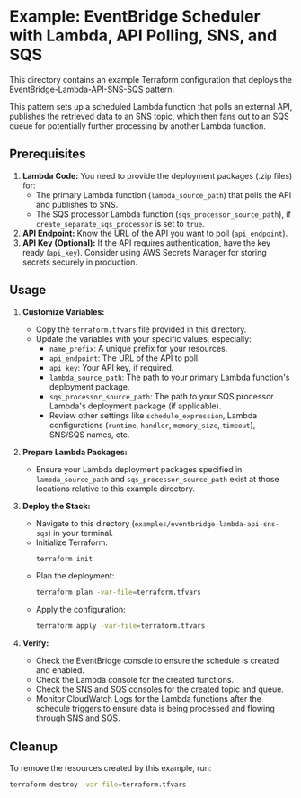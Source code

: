 # Example: EventBridge Scheduler with Lambda, API Polling, SNS, and SQS

This directory contains an example Terraform configuration that deploys the EventBridge-Lambda-API-SNS-SQS pattern.

This pattern sets up a scheduled Lambda function that polls an external API, publishes the retrieved data to an SNS topic, which then fans out to an SQS queue for potentially further processing by another Lambda function.

## Prerequisites

1.  **Lambda Code:** You need to provide the deployment packages (.zip files) for:
    *   The primary Lambda function (`lambda_source_path`) that polls the API and publishes to SNS.
    *   The SQS processor Lambda function (`sqs_processor_source_path`), if `create_separate_sqs_processor` is set to `true`.
2.  **API Endpoint:** Know the URL of the API you want to poll (`api_endpoint`).
3.  **API Key (Optional):** If the API requires authentication, have the key ready (`api_key`). Consider using AWS Secrets Manager for storing secrets securely in production.

## Usage

1.  **Customize Variables:**
    *   Copy the `terraform.tfvars` file provided in this directory.
    *   Update the variables with your specific values, especially:
        *   `name_prefix`: A unique prefix for your resources.
        *   `api_endpoint`: The URL of the API to poll.
        *   `api_key`: Your API key, if required.
        *   `lambda_source_path`: The path to your primary Lambda function's deployment package.
        *   `sqs_processor_source_path`: The path to your SQS processor Lambda's deployment package (if applicable).
        *   Review other settings like `schedule_expression`, Lambda configurations (`runtime`, `handler`, `memory_size`, `timeout`), SNS/SQS names, etc.

2.  **Prepare Lambda Packages:**
    *   Ensure your Lambda deployment packages specified in `lambda_source_path` and `sqs_processor_source_path` exist at those locations relative to this example directory.

3.  **Deploy the Stack:**
    *   Navigate to this directory (`examples/eventbridge-lambda-api-sns-sqs`) in your terminal.
    *   Initialize Terraform:
        ```bash
        terraform init
        ```
    *   Plan the deployment:
        ```bash
        terraform plan -var-file=terraform.tfvars
        ```
    *   Apply the configuration:
        ```bash
        terraform apply -var-file=terraform.tfvars
        ```

4.  **Verify:**
    *   Check the EventBridge console to ensure the schedule is created and enabled.
    *   Check the Lambda console for the created functions.
    *   Check the SNS and SQS consoles for the created topic and queue.
    *   Monitor CloudWatch Logs for the Lambda functions after the schedule triggers to ensure data is being processed and flowing through SNS and SQS.

## Cleanup

To remove the resources created by this example, run:

```bash
terraform destroy -var-file=terraform.tfvars
``` 